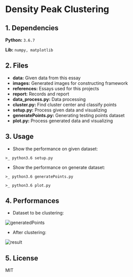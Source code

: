 # Density Peak Clustering

## 1. Dependencies

**Python:**  `3.6.7`

**Lib:**  `numpy, matplotlib`

## 2. Files

- **data:** Given data from this essay
- **images:** Generated images for constructing framework
- **references:** Essays used for this projects
- **report:** Records and report
- **data_process.py:** Data processing
- **cluster.py:** Find cluster center and classify points
- **setup.py:** Process given data and visualizing
- **generatePoints.py:** Generating testing points dataset
- **plot.py:** Process generated data and visualizing

## 3. Usage

- Show the performance on given dataset:

`>_ python3.6 setup.py`

- Show the performance on generate dataset:

`>_ python3.6 generatePoints.py`

`>_ python3.6 plot.py`

## 4. Performances

- Dataset to be clustering:

![generatedPoints](images/generatedPoints.png)

- After clustering:

![result](images/result.png)

## 5. License
MIT
